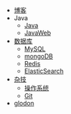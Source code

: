 -   <a href="https://www.chua-n.com">博客</a>
-   Java
    -   [Java](/Java/)
    -   [JavaWeb](/JavaWeb/)
-   [数据库](/数据库/)
    -   [MySQL](/数据库/MySQL/)
    -   [mongoDB](/数据库/mongoDB/)
    -   [Redis](/数据库/Redis/)
    -   [ElasticSearch](/数据库/ElasticSearch/)
-   [杂技](/杂技/)
    -   [操作系统](/杂技/操作系统)
    -   [Git](/杂技/Git/)
-   [glodon](/glodon/)

